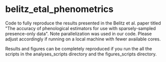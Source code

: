 # belitz_etal_phenometrics

Code to fully reproduce the results presented in the Belitz et al. paper titled "The accuracy of phenological estimators for use with sparsely-sampled presence-only data". Note parallelization was used in our code. Please adjust accordingly if running on a local machine with fewer available cores.

Results and figures can be completely reproduced if you run the all the scripts in the analyses_scripts directory and the figures_scripts directory. 
